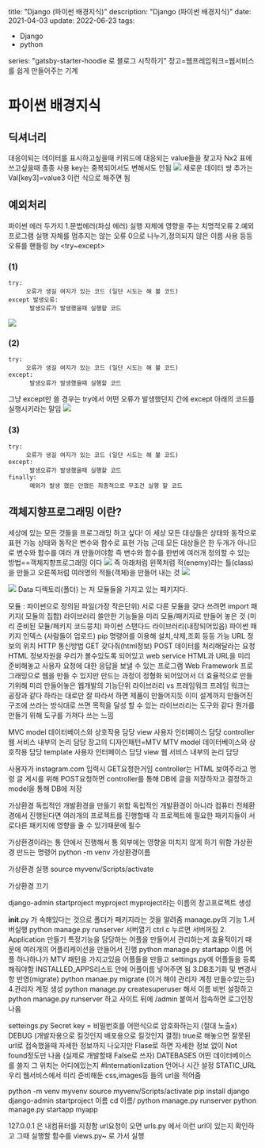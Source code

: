 title: "Django (파이썬 배경지식)"
description: "Django (파이썬 배경지식)"
date: 2021-04-03
update: 2022-06-23
tags:
  - Django
  - python

series: "gatsby-starter-hoodie 로 블로그 시작하기"
장고=웹프레임워크=웹서비스를 쉽게 만들어주는 기계
# 파이썬 배경지식
## 딕셔너리 
대응이되는 데이터를 표시하고싶을때
키워드에 대응되는 value들을 찾고자
Nx2 표에 쓰고싶을때 종종 사용
key는 중복되어서도 변해서도 안됨
![](https://velog.velcdn.com/images/97gkswn/post/e4b23d3d-5a4e-47cc-b619-e9e8cee9085c/image.png)
새로운 데이터 쌍 추가는 Val[key3]=value3 이런 식으로 해주면 됨
## 예외처리
 파이썬 에러 두가지
1.문법에러(파싱 에러)
실행 자체에 영향을 주는 치명적오류
2.예외
프로그램 실행 자체를 멈추지는 않는 오류
0으로 나누기,정의되지 않은 이름 사용 등등
오류를 핸들링 by <try~except>
### (1)
```
try: 
     오류가 생길 여지가 있는 코드 (일단 시도는 해 볼 코드)
except 발생오류:
      발생오류가 발생했을때 실행할 코드
```
![](https://velog.velcdn.com/images/97gkswn/post/034629cb-9cbf-4799-a673-12393114764e/image.png)
### (2)
```
try: 
     오류가 생길 여지가 있는 코드 (일단 시도는 해 볼 코드)
except:
      발생오류가 발생했을때 실행할 코드
```      
그냥 except만 쓸 경우는 try에서 어떤 오류가 발생했던지 간에 except 아래의 코드를 실행시키라는 말임
![](https://velog.velcdn.com/images/97gkswn/post/00f9ce1b-0f88-4575-bb2e-b4308130c21b/image.png)
### (3)
```
try: 
     오류가 생길 여지가 있는 코드 (일단 시도는 해 볼 코드)
except:
      발생오류가 발생했을때 실행할 코드
finally:
      예외가 발생 했든 안했든 최종적으로 무조건 실행 할 코드
```

## 객체지향프로그래밍 이란?
세상에 있는 모든 것들을 프로그래밍 하고 싶다!
이 세상 모든 대상들은 상태와 동작으로 표현 가능
상태와 동작은 변수와 함수로 표현 가능
근데 모든 대상들은 한 두개가 아니므로 변수와 함수를 여러 개 만들어야함
즉 변수와 함수를 한번에 여러개 정의할 수 있는 방법==객체지향프로그래밍 이다
![](https://velog.velcdn.com/images/97gkswn/post/f4839102-d451-470f-a26a-1eab465deafd/image.png)
즉 아래처럼 왼쪽처럼 적(enemy)라는 틀(class)을 만들고 오른쪽처럼 여러명의 적들(객체)을 만들어 내는 것 
![](https://velog.velcdn.com/images/97gkswn/post/5da4137b-8cbb-4490-840c-0fa5deca4c62/image.png)

![](https://velog.velcdn.com/images/97gkswn/post/aaa8c930-26be-4988-9f2d-e9774df4f1bc/image.png)
Data 디렉토리(폴더) 는 저 모듈들을 가지고 있는 패키지다.

모듈 : 파이썬으로 정의된 파일(가장 작은단위)
서로 다른 모듈을 갖다 쓰려면 import
패키지( 모듈의 집합)
라이브러리
쓸만한 기능들을 미리 모듈/패키지로 만들어 놓은 것 (미리 준비된 모듈/페키지 코드뭉치)
파이썬 스탠다드 라이브러리(내장되어있음)
파이썬 패키지 인덱스 (사람들이 업로드)
pip 명령어를 이용해 설치,삭제,조회 등등 가능
URL 정보의 위치
HTTP 통신방법
GET 갖다줘(html정보)
POST 데이터를 처리해달라는 요청
HTML 정보자원을 우리가 볼수있도록 되어있고 
 web service
HTML과 URL을 미리 준비해놓고 사용자 요청에 대한 응답을 보낼 수 있는 프로그램
Web Framework
프로그래밍으로 웹을 만들 수 있지만 만드는 과정이 정형화 되어있어서 더 효율적으로 만들기위해 미리 만들어놓은 웹개발의 기능단위
라이브러리 vs 프레임워크
프레임 워크는 공장과 같다
하라는 대로만 잘 따라서 하면 제품이 만들어지듯 이미 설계까지 만들어진 구조에 쓰라는 방식대로 쓰면 목적을 달성 할 수 있는
라이브러리는 도구와 같다
뭔가를 만들기 위해 도구를 가져다 쓰는 느낌

MVC
model 데이터베이스와 상호작용 담당
view 사용자 인터페이스 담당
controller 웹 서비스 내부의 논리 담당
장고의 디자인패턴=MTV
MTV
model 데이터베이스와 상호작용 담당
template 사용자 인터페이스 담당
view 웹 서비스 내부의 논리 담당

사용자가 instagram.com 입력시 GET요청한거임 controller는 HTML 보여주라고 명령
글 게시를 위해 POST요청하면 controller를 통해 DB에 글을 저장하자고 결정하고 model을 통해 DB에 저장  

가상환경
독립적인 개발환경을 만들기 위함
독립적인 개발환경이 아니라 컴퓨터 전체환경에서 진행된다면 여러개의 프로젝트를 진행할때 각 프로젝트에 필요한 패키지들이 서로다른 패키지에 영향을 줄 수 있기때문에 필수

가상환경이라는 통 안에서 진행해서 통 외부에는 영향을 미치지 않게 하기 위함
가상환경 만드는 명령어
python -m venv 가상환경이름

가상환경 실행
source myvenv/Scripts/activate

가상환경 끄기

 django-admin startproject myproject
myproject라는 이름의 장고프로젝트 생성

__init__.py 가 속해있다는 것으로 폴더가 패키지라는 것을 알려줌
manage.py의 기능 
1.서버실행
python manage.py runserver
서버열기
ctrl c 누르면 서버꺼짐
2. Application 만들기
특정기능을 담당하는 어플을 만들어서 관리하는게 효율적이기 때문에 여러개의 어플리케이션을 만들어서 진행
python manage.py startapp 이름
어플 하나하나가 MTV 패턴을 가지고있음
어플들을 만들고 settings.py에 어플들을 등록해줘야함  INSTALLED_APPS리스트 안에 어플이름 넣어주면 됨
3.DB초기화 및 변경사항 반영(migrate)
python manae.py migrate
(이거 해야 관리자 계정 만들수있는듯)
4.관리자 계정 생성
python manage.py createsuperuser
해서 이름 비번 설정하고
python manage.py runserver
하고 사이트 뒤에 /admin 붙여서 접속하면 로그인창 나옴

setteings.py
Secret key = 비밀번호를 어떤식으로 암호화하는지 (절대 노출x)
 DEBUG (개발자용으로 킬것인지 배포용으로 킬것인지 결정)
true로 해놓으면 잘못된 url로 접속했을때 자세한 정보까지 나오지만 Flase로 하면 자세한 정보 없이 Not found정도만 나옴 (실제로 개발할때 False로 쓰자)
DATEBASES 
어떤 데이터베이스를 쓸지 그 위치는 어디에있는지 
#Internationlization
언어나 시간 설정
STATIC_URL
우리 웹서비스에서 미리 준비해둔 css,images등 들의 url을 적어줌

python -m venv myvenv
source myvenv/Scripts/activate
pip install django
django-admin startproject 이름
cd 이름/
python manage.py runserver
python manage.py startapp myapp

127.0.0.1 은 내컴퓨터를 지칭함
url요청이 오면 urls.py 에서 이런 url이 있는지 확인하고 그때 실행할 함수를 views.py~ 로 가서 실행
